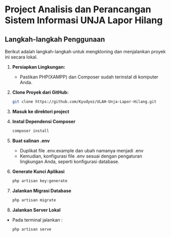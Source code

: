 # Project Analisis dan Perancangan Sistem Informasi UNJA Lapor Hilang


## Langkah-langkah Penggunaan

Berikut adalah langkah-langkah untuk mengkloning dan menjalankan proyek ini secara lokal.

1. **Persiapkan Lingkungan:**
   - Pastikan PHP(XAMPP) dan Composer sudah terinstal di komputer Anda.

2. **Clone Proyek dari GitHub:**
   ```bash
   git clone https://github.com/Kyudyoz/ULAH-Unja-Lapor-Hilang.git
3. **Masuk ke direktori project**
4. **Instal Dependensi Composer**
    ```bash
    composer install
5. **Buat salinan .env** 
   - Duplikat file .env.example dan ubah namanya menjadi .env
   - Kemudian, konfigurasi file .env sesuai dengan pengaturan lingkungan Anda, seperti konfigurasi database.
6. **Generate Kunci Aplikasi**
    ```bash
    php artisan key:generate
7. **Jalankan Migrasi Database**
    ```bash
    php artisan migrate
8. **Jalankan Server Lokal**
- Pada terminal jalankan :
  ```
  php artisan serve
